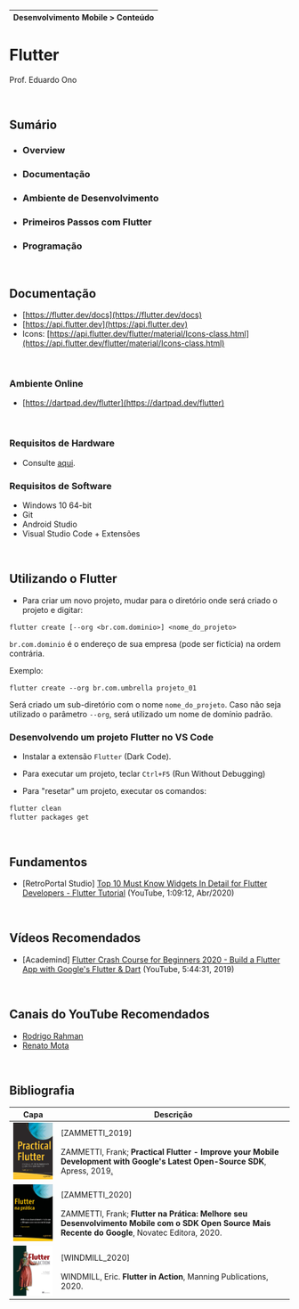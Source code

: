 | Desenvolvimento Mobile > Conteúdo |
| --- |

# Flutter

Prof. Eduardo Ono

<br>

## Sumário

* ### Overview
* ### Documentação
* ### Ambiente de Desenvolvimento
* ### Primeiros Passos com Flutter
* ### Programação

<br>

## Documentação

* [https://flutter.dev/docs](https://flutter.dev/docs)
* [https://api.flutter.dev](https://api.flutter.dev)
* Icons: [https://api.flutter.dev/flutter/material/Icons-class.html](https://api.flutter.dev/flutter/material/Icons-class.html)

<br>

### Ambiente Online

* [https://dartpad.dev/flutter](https://dartpad.dev/flutter)

<br>

### Requisitos de Hardware

* Consulte [aqui](../../ambiente-de-desenvolvimento/).

### Requisitos de Software

* Windows 10 64-bit
* Git
* Android Studio
* Visual Studio Code + Extensões

<br>

## Utilizando o Flutter

 * Para criar um novo projeto, mudar para o diretório onde será criado o projeto e digitar:

 ```
 flutter create [--org <br.com.dominio>] <nome_do_projeto>
 ```

 `br.com.dominio` é o endereço de sua empresa (pode ser fictícia) na ordem contrária.

  Exemplo:

 ```
 flutter create --org br.com.umbrella projeto_01
 ```

 Será criado um sub-diretório com o nome `nome_do_projeto`.
 Caso não seja utilizado o parâmetro `--org`, será utilizado um nome de domínio padrão.

### Desenvolvendo um projeto Flutter no VS Code

* Instalar a extensão `Flutter` (Dark Code).

* Para executar um projeto, teclar `Ctrl+F5` (Run Without Debugging)

* Para "resetar" um projeto, executar os comandos:

 ```
 flutter clean
 flutter packages get
 ```

<br>

## Fundamentos

* [RetroPortal Studio] [Top 10 Must Know Widgets In Detail for Flutter Developers - Flutter Tutorial](https://www.youtube.com/watch?v=x1LHDKLDT38) (YouTube, 1:09:12, Abr/2020)

<br>

## Vídeos Recomendados

* [Academind] [Flutter Crash Course for Beginners 2020 - Build a Flutter App with Google's Flutter & Dart](https://www.youtube.com/watch?v=x0uinJvhNxI) (YouTube, 5:44:31, 2019)

<br>

## Canais do YouTube Recomendados

* [Rodrigo Rahman](https://www.youtube.com/channel/UC5hvPObwya8kzWWB-wmVlXg)
* [Renato Mota](https://www.youtube.com/channel/UCd-vLa_qcKve3CsDFlYiygA)

<br>

## Bibliografia

| Capa | Descrição |
| :-:  | --- |
| <img src="../../referencias/capas/zammetti_2019.jpg" width="150px"> | [ZAMMETTI_2019]<br><br>ZAMMETTI, Frank; **Practical Flutter - Improve your Mobile Development with Google's Latest Open-Source SDK**, Apress, 2019[.](https://app.box.com/s/12e9ajfceiv9n29ojq81bqegrac87fp9)
| <img src="../../referencias/capas/zammetti_2020.jpg" width="150px"> | [ZAMMETTI_2020]<br><br>ZAMMETTI, Frank; **Flutter na Prática: Melhore seu Desenvolvimento Mobile com o SDK Open Source Mais Recente do Google**, Novatec Editora, 2020.
| <img src="../../referencias/capas/windmill_2020.jpg" width="150px"> | [WINDMILL_2020]<br><br>WINDMILL, Eric. **Flutter in Action**, Manning Publications, 2020.

<br>
